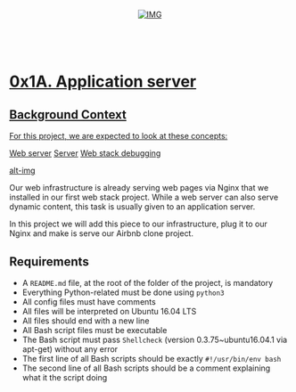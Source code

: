 <!-- repo image -->
<br />
<div align="center">
  <a href="https://github.com/github_username/repo_name">
    <img src="https://github.com/Abubacer/README-Template/blob/master/images/banner.png" alt="IMG" 
  </a>

<h1 align="center"></h1>
<div align="left">
<br />

# 0x1A. Application server

## Background Context

For this project, we are expected to look at these concepts:

[Web server](https://www.youtube.com/watch?v=AZg4uJkEa-4)
[Server](https://intranet.alxswe.com/concepts/67)
[Web stack debugging](https://intranet.alxswe.com/concepts/68)

[alt-img](https://s3.amazonaws.com/alx-intranet.hbtn.io/uploads/medias/2018/9/c7d1ed0a2e10d1b4e9b3.jpg?X-Amz-Algorithm=AWS4-HMAC-SHA256&X-Amz-Credential=AKIARDDGGGOUSBVO6H7D%2F20231113%2Fus-east-1%2Fs3%2Faws4_request&X-Amz-Date=20231113T142747Z&X-Amz-Expires=86400&X-Amz-SignedHeaders=host&X-Amz-Signature=3df83534a4a2d3d1966c7799ee68f13d696bcf851e7ada69a8201f2f03d2f138)

Our web infrastructure is already serving web pages via Nginx that we installed in our first web stack project. While a web server can also serve dynamic content, this task is usually given to an application server.

In this project we will add this piece to our infrastructure, plug it to our Nginx and make is serve our Airbnb clone project.

## Requirements

- A ```README.md``` file, at the root of the folder of the project, is mandatory
- Everything Python-related must be done using ```python3```
- All config files must have comments
- All files will be interpreted on Ubuntu 16.04 LTS
- All files should end with a new line
- All Bash script files must be executable
- The Bash script must pass ```Shellcheck``` (version 0.3.75~ubuntu16.04.1 via apt-get) without any error
- The first line of all Bash scripts should be exactly ```#!/usr/bin/env bash```
- The second line of all Bash scripts should be a comment explaining what it the script doing
